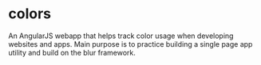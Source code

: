 # colors

An AngularJS webapp that helps track color usage when developing websites and apps.
Main purpose is to practice building a single page app utility and build on the blur framework.
